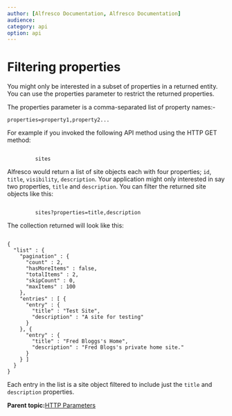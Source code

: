 ```yaml
---
author: [Alfresco Documentation, Alfresco Documentation]
audience: 
category: api
option: api
---
```


# Filtering properties

You might only be interested in a subset of properties in a returned entity. You can use the properties parameter to restrict the returned properties.

The properties parameter is a comma-separated list of property names:-

```
properties=property1,property2...
```

For example if you invoked the following API method using the HTTP GET method:

```

         sites
```

Alfresco would return a list of site objects each with four properties; `id`, `title`, `visibility`, `description`. Your application might only interested in say two properties, `title` and `description`. You can filter the returned site objects like this:

```

         sites?properties=title,description
```

The collection returned will look like this:

```

{
  "list" : {
    "pagination" : {
      "count" : 2,
      "hasMoreItems" : false,
      "totalItems" : 2,
      "skipCount" : 0,
      "maxItems" : 100
    },
    "entries" : [ {
      "entry" : {
        "title" : "Test Site",
        "description" : "A site for testing"
      }
    }, {
      "entry" : {
        "title" : "Fred Bloggs's Home",
        "description" : "Fred Blogs's private home site."
      }
    } ]
  }
}
```

Each entry in the list is a site object filtered to include just the `title` and `description` properties.

**Parent topic:**[HTTP Parameters](../../../pra/1/concepts/pra-parameters.md)

